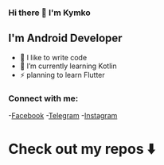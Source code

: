 ### Hi there 👋 I'm Kymko


## I'm Android Developer
- 💪 I like to write code
- 🌱 I’m currently learning Kotlin
- ⚡ planning to learn Flutter
### Connect with me:
-[Facebook](https://www.facebook.com/profile.php?id=100009516514631)
-[Telegram](@Kymyshbek)
-[Instagram](https://www.instagram.com/zamirbekov.kumushbek/)


# Check out my repos ⬇️
